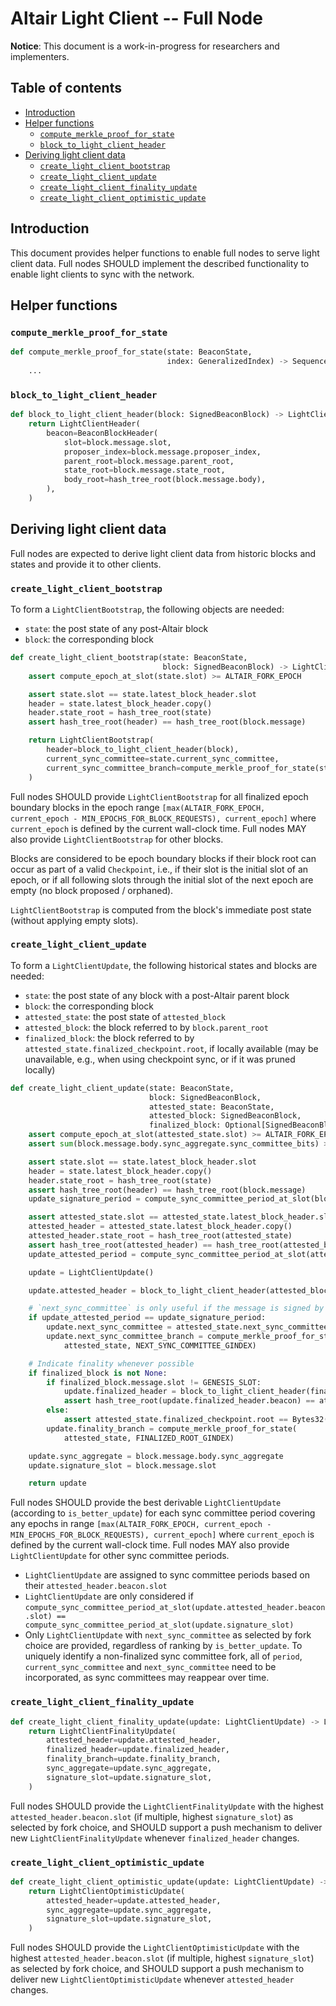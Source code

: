# Altair Light Client -- Full Node

**Notice**: This document is a work-in-progress for researchers and implementers.

## Table of contents

<!-- TOC -->
<!-- START doctoc generated TOC please keep comment here to allow auto update -->
<!-- DON'T EDIT THIS SECTION, INSTEAD RE-RUN doctoc TO UPDATE -->

- [Introduction](#introduction)
- [Helper functions](#helper-functions)
  - [`compute_merkle_proof_for_state`](#compute_merkle_proof_for_state)
  - [`block_to_light_client_header`](#block_to_light_client_header)
- [Deriving light client data](#deriving-light-client-data)
  - [`create_light_client_bootstrap`](#create_light_client_bootstrap)
  - [`create_light_client_update`](#create_light_client_update)
  - [`create_light_client_finality_update`](#create_light_client_finality_update)
  - [`create_light_client_optimistic_update`](#create_light_client_optimistic_update)

<!-- END doctoc generated TOC please keep comment here to allow auto update -->
<!-- /TOC -->

## Introduction

This document provides helper functions to enable full nodes to serve light client data. Full nodes SHOULD implement the described functionality to enable light clients to sync with the network.

## Helper functions

### `compute_merkle_proof_for_state`

```python
def compute_merkle_proof_for_state(state: BeaconState,
                                   index: GeneralizedIndex) -> Sequence[Bytes32]:
    ...
```

### `block_to_light_client_header`

```python
def block_to_light_client_header(block: SignedBeaconBlock) -> LightClientHeader:
    return LightClientHeader(
        beacon=BeaconBlockHeader(
            slot=block.message.slot,
            proposer_index=block.message.proposer_index,
            parent_root=block.message.parent_root,
            state_root=block.message.state_root,
            body_root=hash_tree_root(block.message.body),
        ),
    )
```

## Deriving light client data

Full nodes are expected to derive light client data from historic blocks and states and provide it to other clients.

### `create_light_client_bootstrap`

To form a `LightClientBootstrap`, the following objects are needed:
- `state`: the post state of any post-Altair block
- `block`: the corresponding block

```python
def create_light_client_bootstrap(state: BeaconState,
                                  block: SignedBeaconBlock) -> LightClientBootstrap:
    assert compute_epoch_at_slot(state.slot) >= ALTAIR_FORK_EPOCH

    assert state.slot == state.latest_block_header.slot
    header = state.latest_block_header.copy()
    header.state_root = hash_tree_root(state)
    assert hash_tree_root(header) == hash_tree_root(block.message)

    return LightClientBootstrap(
        header=block_to_light_client_header(block),
        current_sync_committee=state.current_sync_committee,
        current_sync_committee_branch=compute_merkle_proof_for_state(state, CURRENT_SYNC_COMMITTEE_GINDEX),
    )
```

Full nodes SHOULD provide `LightClientBootstrap` for all finalized epoch boundary blocks in the epoch range `[max(ALTAIR_FORK_EPOCH, current_epoch - MIN_EPOCHS_FOR_BLOCK_REQUESTS), current_epoch]` where `current_epoch` is defined by the current wall-clock time. Full nodes MAY also provide `LightClientBootstrap` for other blocks.

Blocks are considered to be epoch boundary blocks if their block root can occur as part of a valid `Checkpoint`, i.e., if their slot is the initial slot of an epoch, or if all following slots through the initial slot of the next epoch are empty (no block proposed / orphaned).

`LightClientBootstrap` is computed from the block's immediate post state (without applying empty slots).

### `create_light_client_update`

To form a `LightClientUpdate`, the following historical states and blocks are needed:
- `state`: the post state of any block with a post-Altair parent block
- `block`: the corresponding block
- `attested_state`: the post state of `attested_block`
- `attested_block`: the block referred to by `block.parent_root`
- `finalized_block`: the block referred to by `attested_state.finalized_checkpoint.root`, if locally available (may be unavailable, e.g., when using checkpoint sync, or if it was pruned locally)

```python
def create_light_client_update(state: BeaconState,
                               block: SignedBeaconBlock,
                               attested_state: BeaconState,
                               attested_block: SignedBeaconBlock,
                               finalized_block: Optional[SignedBeaconBlock]) -> LightClientUpdate:
    assert compute_epoch_at_slot(attested_state.slot) >= ALTAIR_FORK_EPOCH
    assert sum(block.message.body.sync_aggregate.sync_committee_bits) >= MIN_SYNC_COMMITTEE_PARTICIPANTS

    assert state.slot == state.latest_block_header.slot
    header = state.latest_block_header.copy()
    header.state_root = hash_tree_root(state)
    assert hash_tree_root(header) == hash_tree_root(block.message)
    update_signature_period = compute_sync_committee_period_at_slot(block.message.slot)

    assert attested_state.slot == attested_state.latest_block_header.slot
    attested_header = attested_state.latest_block_header.copy()
    attested_header.state_root = hash_tree_root(attested_state)
    assert hash_tree_root(attested_header) == hash_tree_root(attested_block.message) == block.message.parent_root
    update_attested_period = compute_sync_committee_period_at_slot(attested_block.message.slot)

    update = LightClientUpdate()

    update.attested_header = block_to_light_client_header(attested_block)

    # `next_sync_committee` is only useful if the message is signed by the current sync committee
    if update_attested_period == update_signature_period:
        update.next_sync_committee = attested_state.next_sync_committee
        update.next_sync_committee_branch = compute_merkle_proof_for_state(
            attested_state, NEXT_SYNC_COMMITTEE_GINDEX)

    # Indicate finality whenever possible
    if finalized_block is not None:
        if finalized_block.message.slot != GENESIS_SLOT:
            update.finalized_header = block_to_light_client_header(finalized_block)
            assert hash_tree_root(update.finalized_header.beacon) == attested_state.finalized_checkpoint.root
        else:
            assert attested_state.finalized_checkpoint.root == Bytes32()
        update.finality_branch = compute_merkle_proof_for_state(
            attested_state, FINALIZED_ROOT_GINDEX)

    update.sync_aggregate = block.message.body.sync_aggregate
    update.signature_slot = block.message.slot

    return update
```

Full nodes SHOULD provide the best derivable `LightClientUpdate` (according to `is_better_update`) for each sync committee period covering any epochs in range `[max(ALTAIR_FORK_EPOCH, current_epoch - MIN_EPOCHS_FOR_BLOCK_REQUESTS), current_epoch]` where `current_epoch` is defined by the current wall-clock time. Full nodes MAY also provide `LightClientUpdate` for other sync committee periods.

- `LightClientUpdate` are assigned to sync committee periods based on their `attested_header.beacon.slot`
- `LightClientUpdate` are only considered if `compute_sync_committee_period_at_slot(update.attested_header.beacon.slot) == compute_sync_committee_period_at_slot(update.signature_slot)`
- Only `LightClientUpdate` with `next_sync_committee` as selected by fork choice are provided, regardless of ranking by `is_better_update`. To uniquely identify a non-finalized sync committee fork, all of `period`, `current_sync_committee` and `next_sync_committee` need to be incorporated, as sync committees may reappear over time.

### `create_light_client_finality_update`

```python
def create_light_client_finality_update(update: LightClientUpdate) -> LightClientFinalityUpdate:
    return LightClientFinalityUpdate(
        attested_header=update.attested_header,
        finalized_header=update.finalized_header,
        finality_branch=update.finality_branch,
        sync_aggregate=update.sync_aggregate,
        signature_slot=update.signature_slot,
    )
```

Full nodes SHOULD provide the `LightClientFinalityUpdate` with the highest `attested_header.beacon.slot` (if multiple, highest `signature_slot`) as selected by fork choice, and SHOULD support a push mechanism to deliver new `LightClientFinalityUpdate` whenever `finalized_header` changes.

### `create_light_client_optimistic_update`

```python
def create_light_client_optimistic_update(update: LightClientUpdate) -> LightClientOptimisticUpdate:
    return LightClientOptimisticUpdate(
        attested_header=update.attested_header,
        sync_aggregate=update.sync_aggregate,
        signature_slot=update.signature_slot,
    )
```

Full nodes SHOULD provide the `LightClientOptimisticUpdate` with the highest `attested_header.beacon.slot` (if multiple, highest `signature_slot`) as selected by fork choice, and SHOULD support a push mechanism to deliver new `LightClientOptimisticUpdate` whenever `attested_header` changes.
